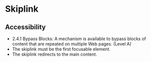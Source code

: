 # Skiplink

## Accessibility

* 2.4.1 Bypass Blocks: A mechanism is available to bypass blocks
  of content that are repeated on multiple Web pages. (Level A) 
* The skiplink must be the first focusable element.
* The skiplink redirects to the main content.
